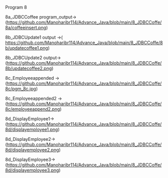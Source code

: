
Program 8


 8a_JDBCCoffee program_output->(https://github.com/Manoharibr114/Advance_Java/blob/main/8_JDBCCoffe/8a/coffeeinsert.png)

 8b_JDBCUpdate1 output ->( https://github.com/Manoharibr114/Advance_Java/blob/main/8_JDBCCoffe/8b/updatecoffee1.png)

8b_JDBCUpdate2 output->  (https://github.com/Manoharibr114/Advance_Java/blob/main/8_JDBCCoffe/8b/updatecoffee2.png)

8c_Employeeappended ->(https://github.com/Manoharibr114/Advance_Java/blob/main/8_JDBCCoffe/8c/pgm_8c.jpg)

8c_Employeeappended2 ->(https://github.com/Manoharibr114/Advance_Java/blob/main/8_JDBCCoffe/8c/employeeappend2.png)

8d_DisplayEmployee1->(https://github.com/Manoharibr114/Advance_Java/blob/main/8_JDBCCoffe/8d/displayemployee1.png)

8d_DisplayEmployee2->(https://github.com/Manoharibr114/Advance_Java/blob/main/8_JDBCCoffe/8d/displayemployee2.png)

8d_DisplayEmployee3->(https://github.com/Manoharibr114/Advance_Java/blob/main/8_JDBCCoffe/8d/displayemployee3.png)

